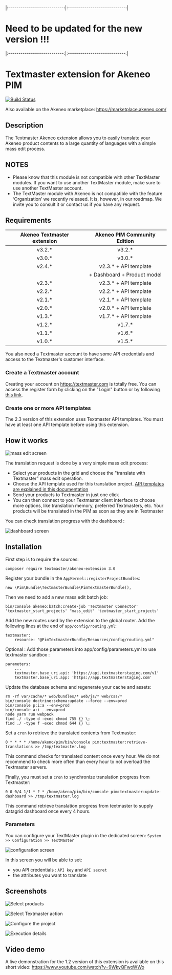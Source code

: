 |:---------------------------:|:----------------------------:|
# Need to be updated for the new version !!!
|:---------------------------:|:----------------------------:|

# Textmaster extension for Akeneo PIM

[![Build Status](https://travis-ci.org/textmaster/akeneo-extension.svg?branch=master)](https://travis-ci.org/textmaster/akeneo-extension)

Also available on the Akeneo marketplace: https://marketplace.akeneo.com/

## Description

The Textmaster Akeneo extension allows you to easily translate your Akeneo product contents to a large quantity of languages with a simple mass edit process.

## NOTES 
- Please know that this module is not compatible with other TextMaster modules. If you want to use another TextMaster module, make sure to use another TextMaster account. 
- The TextMaster module with Akeneo is not compatible with the feature ‘Organization’ we recently released. It is, however, in our roadmap. We invite you to consult it or contact us if you have any request. 


## Requirements

| Akeneo Textmaster extension | Akeneo PIM Community Edition |
|:---------------------------:|:----------------------------:|
| v3.2.*                      | v3.2.*                       |
| v3.0.*                      | v3.0.*                       |
| v2.4.*                      | v2.3.* + API template        |
|                             | + Dashboard + Product model  |
| v2.3.*                      | v2.3.* + API template        |
| v2.2.*                      | v2.2.* + API template        |
| v2.1.*                      | v2.1.* + API template        |
| v2.0.*                      | v2.0.* + API template        |
| v1.3.*                      | v1.7.* + API template        |
| v1.2.*                      | v1.7.*                       |
| v1.1.*                      | v1.6.*                       |
| v1.0.*                      | v1.5.*                       |

You also need a Textmaster account to have some API credentials and access to the Textmaster's customer interface.

### Create a Textmaster account

Creating your account on https://textmaster.com is totally free. You can access the register form by clicking on the "Login" button or by following [this link](https://textmaster.com/sign_up).

### Create one or more API templates

The 2.3 version of this extension uses Textmaster API templates.
You must have at least one API template before using this extension.

## How it works

![mass edit screen](doc/img/mass-edit-01.png)

The translation request is done by a very simple mass edit process:

- Select your products in the grid and choose the "translate with Textmaster" mass edit operation.
- Choose the API template used for this translation project. [API templates are explained in this documentation](doc/resources/API_EN_v2.pdf)
- Send your products to Textmaster in just one click
- You can then connect to your Textmaster client interface to choose more options, like translation memory, preferred Textmasters, etc. Your products will be translated in the PIM as soon as they are in Textmaster

You can check translation progress with the dashboard :

![dashboard screen](doc/img/dashboard-01.png)

## Installation

First step is to require the sources:
```
composer require textmaster/akeneo-extension 3.0
```

Register your bundle in the `AppKernel::registerProjectBundles`:

```
new \Pim\Bundle\TextmasterBundle\PimTextmasterBundle(),
```

Then we need to add a new mass edit batch job:

```
bin/console akeneo:batch:create-job 'Textmaster Connector' 'textmaster_start_projects' "mass_edit" 'textmaster_start_projects'
```

Add the new routes used by the extension to the global router. Add the following lines at the end of `app/config/routing.yml`:

```
textmaster:
    resource: "@PimTextmasterBundle/Resources/config/routing.yml"
```

Optional : Add those parameters into app/config/parameters.yml to use textmaster sandbox :

```
parameters:
    ...
    textmaster.base_uri.api: 'https://api.textmasterstaging.com/v1'
    textmaster.base_uri.app: 'https://app.textmasterstaging.com'
```

Update the database schema and regenerate your cache and assets:

```
rm -rf var/cache/* web/bundles/* web/js/* web/css/*
bin/console doctrine:schema:update --force --env=prod
bin/console p:i:a --env=prod
bin/console a:i --env=prod
node yarn run webpack
find ./ -type d -exec chmod 755 {} \;
find ./ -type f -exec chmod 644 {} \;
```

Set a `cron` to retrieve the translated contents from Textmaster:
```
0 * * * * /home/akeno/pim/bin/console pim:textmaster:retrieve-translations >> /tmp/textmaster.log
```

This command checks for translated content once every hour. We do not recommend to check more often than every hour to not overload the Textmaster servers.

Finally, you must set a `cron` to synchronize translation progress from Textmaster:
```
0 0 0/4 1/1 * ? * /home/akeno/pim/bin/console pim:textmaster:update-dashboard >> /tmp/textmaster.log
```

This command retrieve translation progress from textmaster to supply datagrid dashboard once every 4 hours.

### Parameters

You can configure your TextMaster plugin in the dedicated screen: `System >> Configuration >> TextMaster`

![configuration screen](doc/img/configuration-01.png)

In this screen you will be able to set:

- you API credentials : `API key` and `API secret`
- the attributes you want to translate

## Screenshots

![Select products](doc/img/01-select-products.png)

![Select Textmaster action](doc/img/02-select-action.png)

![Configure the project](doc/img/03-configure-project.png)

![Execution details](doc/img/04-execution-details.png)

## Video demo

A live demonstration for the 1.2 version of this extension is available on this short video:
https://www.youtube.com/watch?v=9WkyQFwoWWo
